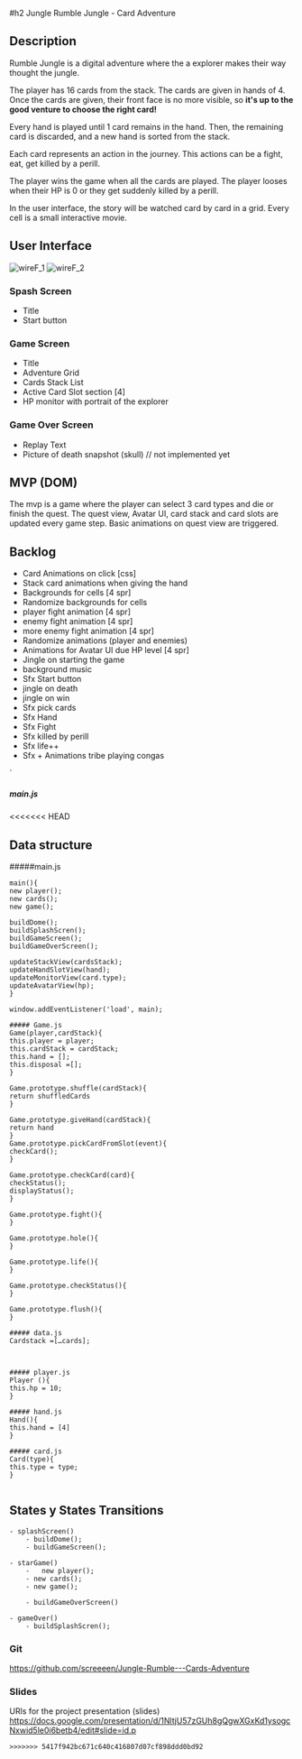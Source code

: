 
#h2 Jungle Rumble Jungle - Card Adventure


## Description
Rumble Jungle is a digital adventure where the a explorer makes their way thought the jungle.

The player has 16 cards from the stack. The cards are given in hands of 4. Once the cards are given, their front face is no more visible, so **it's up to the good venture to choose the right card!**

Every hand is played until 1 card remains in the hand. Then, the remaining card is discarded, and a new hand is sorted from the stack.

Each card represents an action in the journey. This actions can be a fight, eat, get killed by a perill.

The player wins the game when all the cards are played.
The player looses when their HP is 0 or they get suddenly killed by a perill.

In the user interface, the story will be watched card by card in a grid. Every cell is a small interactive movie.

## User Interface
![wireF_1](wireF_1.jpg)
![wireF_2](wireF_2.jpg)

### Spash Screen
* Title
* Start button

### Game Screen
* Title
* Adventure Grid
* Cards Stack List
* Active Card Slot section [4]
* HP monitor with portrait of the explorer

### Game Over Screen
* Replay Text
* Picture of death snapshot (skull) // not implemented yet


## MVP (DOM)
The mvp is a game where the player can select 3 card types and die or finish the quest. The quest view, Avatar UI, card stack and card slots are updated every game step. Basic animations on quest view are triggered.


## Backlog
- Card Animations on click [css]
- Stack card animations when giving the hand
- Backgrounds for cells [4 spr]
- Randomize backgrounds for cells
- player fight animation [4 spr]
- enemy fight animation [4 spr]
- more enemy fight animation [4 spr]
- Randomize animations (player and enemies)
- Animations for Avatar UI due HP level [4 spr]
- Jingle on starting the game
- background music
- Sfx Start button
- jingle on death
- jingle on win
- Sfx pick cards
- Sfx Hand 
- Sfx Fight
- Sfx killed by perill
- Sfx life++
- Sfx + Animations tribe playing congas

`
##### main.js

<<<<<<< HEAD
## Data structure
#####main.js

```
main(){
new player();
new cards();
new game();

buildDome();
buildSplashScren();
buildGameScreen();
buildGameOverScreen();

updateStackView(cardsStack);
updateHandSlotView(hand);
updateMonitorView(card.type);
updateAvatarView(hp);
}

window.addEventListener('load', main);

##### Game.js
Game(player,cardStack){
this.player = player;
this.cardStack = cardStack;
this.hand = [];
this.disposal =[];
}

Game.prototype.shuffle(cardStack){
return shuffledCards
}

Game.prototype.giveHand(cardStack){
return hand
}
Game.prototype.pickCardFromSlot(event){
checkCard();
}

Game.prototype.checkCard(card){
checkStatus();
displayStatus();
}

Game.prototype.fight(){
}

Game.prototype.hole(){
}

Game.prototype.life(){
}

Game.prototype.checkStatus(){
}

Game.prototype.flush(){
}

##### data.js
Cardstack =[…cards];



##### player.js
Player (){
this.hp = 10;
}

##### hand.js 
Hand(){
this.hand = [4]
}

##### card.js
Card(type){
this.type = type;
}


```


## States y States Transitions
```
- splashScreen()
	- buildDome();
	- buildGameScreen();

- starGame()
	-	new player();
	- new cards();
	- new game();
	
	- buildGameOverScreen()  

- gameOver() 
	- buildSplashScren();
```


### Git
https://github.com/screeeen/Jungle-Rumble---Cards-Adventure


### Slides
URls for the project presentation (slides)
https://docs.google.com/presentation/d/1NltjU57zGUh8gQgwXGxKd1ysogcNxwid5le0i6betb4/edit#slide=id.p

```
>>>>>>> 5417f942bc671c640c416807d07cf898ddd0bd92

```
